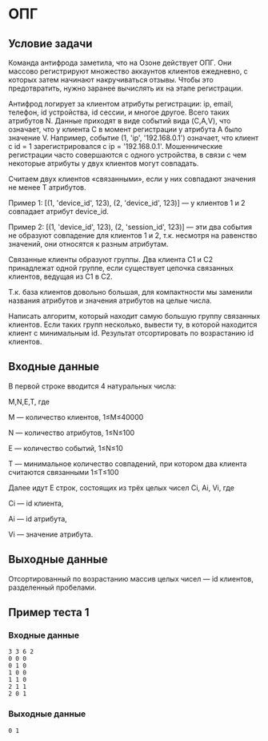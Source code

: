 # ОПГ

## Условие задачи

Команда антифрода заметила, что на Озоне действует ОПГ. Они массово регистрируют множество аккаунтов клиентов ежедневно, с которых затем начинают накручиваться отзывы. Чтобы это предотвратить, нужно заранее вычислять их на этапе регистрации.

Антифрод логирует за клиентом атрибуты регистрации: ip, email, телефон, id устройства, id сессии, и многое другое. Всего таких атрибутов N. Данные приходят в виде событий вида (C,A,V), что означает, что у клиента C в момент регистрации у атрибута A было значение V. Например, событие (1, 'ip', '192.168.0.1') означает, что клиент с id = 1 зарегистрировался с ip = '192.168.0.1'. Мошеннические регистрации часто совершаются с одного устройства, в связи с чем некоторые атрибуты у двух клиентов могут совпадать.

Считаем двух клиентов «связанными», если у них совпадают значения не менее T атрибутов.

Пример 1:
[(1, 'device_id', 123), (2, 'device_id', 123)] — у клиентов 1 и 2 совпадает атрибут device_id.

Пример 2:
[(1, 'device_id', 123), (2, 'session_id', 123)] — эти два события не образуют совпадение для клиентов 1 и 2, т.к. несмотря на равенство значений, они относятся к разным атрибутам.

Связанные клиенты образуют группы. Два клиента C1 и C2 принадлежат одной группе, если существует цепочка связанных клиентов, ведущая из C1 в C2.

Т.к. база клиентов довольно большая, для компактности мы заменили названия атрибутов и значения атрибутов на целые числа.

Написать алгоритм, который находит самую большую группу связанных клиентов. Если таких групп несколько, вывести ту, в которой находится клиент с минимальным id. Результат отсортировать по возрастанию id клиентов.

## Входные данные

В первой строке вводится 4 натуральных числа:

M,N,E,T, где

M — количество клиентов, 1≤M≤40000

N — количество атрибутов, 1≤N≤100

E — количество событий, 1≤N≤10

T — минимальное количество совпадений, при котором два клиента считаются связанными 1≤T≤100

Далее идут E строк, состоящих из трёх целых чисел Ci, Ai, Vi, где

Ci — id клиента,

Ai — id атрибута,

Vi — значение атрибута.

## Выходные данные

Отсортированный по возрастанию массив целых чисел — id клиентов, разделенный пробелами.

## Пример теста 1

### Входные данные

```
3 3 6 2
0 0 0
0 1 0
1 0 0
1 1 0
2 1 1
2 0 1

```

### Выходные данные

```
0 1

```
